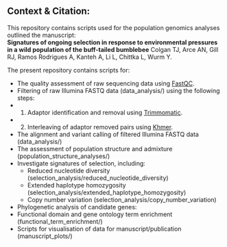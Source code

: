 ## Context & Citation:  
This repository contains scripts used for the population genomics analyses outlined the manuscript:   
__Signatures of ongoing selection in response to environmental pressures in a wild population of the buff-tailed bumblebee__
Colgan TJ, Arce AN, Gill RJ, Ramos Rodrigues A, Kanteh A, Li L, Chittka L, Wurm Y.  

The present repository contains scripts for:  
- The quality assessment of raw sequencing data using [FastQC](https://www.bioinformatics.babraham.ac.uk/projects/fastqc/).  
- Filtering of raw Illumina FASTQ data (data_analysis/) using the following steps:
- 1) Adaptor identification and removal using [Trimmomatic](http://www.usadellab.org/cms/?page=trimmomatic). 
- 2) Interleaving of adaptor removed pairs using [Khmer](https://github.com/dib-lab/khmer). 
- The alignment and variant calling of filtered Illumina FASTQ data (data_analysis/)  
- The assessment of population structure and admixture (population_structure_analyses/)  
- Investigate signatures of selection, including:  
  - Reduced nucleotide diversity  (selection_analysis/reduced_nucleotide_diversity)
  - Extended haplotype homozygosity  (selection_analysis/extended_haplotype_homozygosity)
  - Copy number variation (selection_analysis/copy_number_variation)
- Phylogenetic analysis of candidate genes:  
- Functional domain and gene ontology term enrichment (functional_term_enrichment/)  
- Scripts for visualisation of data for manuscript/publication (manuscript_plots/)  
